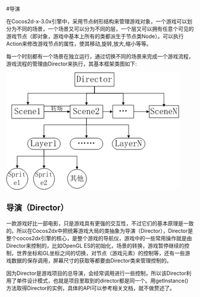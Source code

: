 #导演

在Cocos2d-x-3.0x引擎中，采用节点树形结构来管理游戏对象，一个游戏可以划分为不同的场景，一个场景又可以分为不同的层，一个层又可以拥有任意个可见的游戏节点（即对象，游戏中基本上所有的类都派生于节点类Node）。可以执行Action来修改游戏节点的属性，使其移动,旋转,放大,缩小等等。

每一个时刻都有一个场景在独立运行，通过切换不同的场景来完成一个游戏流程，游戏流程的管理由Director来执行，其基本框架类图如下: 

![](./res/frame.png)

## 导演（Director）
一款游戏好比一部电影，只是游戏具有更强的交互性，不过它们的基本原理是一致的。所以在Cocos2dx中把统筹游戏大局的类抽象为导演（Director），Director是整个cocos2dx引擎的核心，是整个游戏的导航仪，游戏中的一些常用操作就是由Director来控制的，比如OpenGL ES的初始化，场景的转换，游戏暂停继续的控制，世界坐标和GL坐标之间的切换，对节点（游戏元素）的控制等，还有一些游戏数据的保存调用，屏幕尺寸的获取等都要由Director类来管理控制的。

因为Director是游戏项目的总导演，会经常调用进行一些控制，所以该Director利用了单件设计模式，也就是项目里取到的director都是同一个。用getInstance() 方法取得Director的实例，具体的API可以参考相关文档，就不做赘述了。
